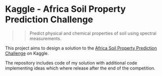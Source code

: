 # Kaggle - Africa Soil Property Prediction Challenge

>> Predict physical and chemical properties of soil using spectral measurements.

This project aims to design a solution to the [Africa Soil Property Prediction Challenge](https://www.kaggle.com/c/afsis-soil-properties) on Kaggle.

The repository includes code of my solution with additional code implementing ideas which where release after the end of the competition.


